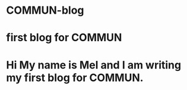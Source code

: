 # COMMUN-blog
# first blog for COMMUN
# Hi My name is Mel and I am writing my first blog for COMMUN.
